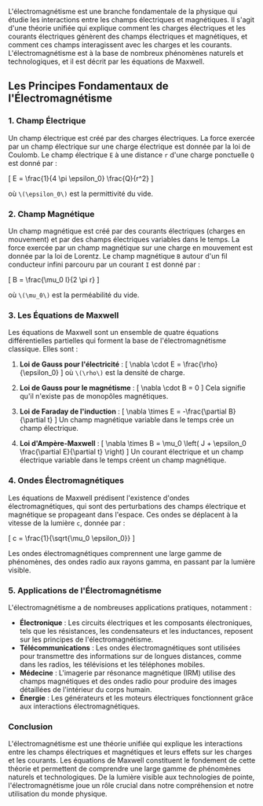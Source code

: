 L'électromagnétisme est une branche fondamentale de la physique qui étudie les interactions entre les champs électriques et magnétiques. Il s'agit d'une théorie unifiée qui explique comment les charges électriques et les courants électriques génèrent des champs électriques et magnétiques, et comment ces champs interagissent avec les charges et les courants. L'électromagnétisme est à la base de nombreux phénomènes naturels et technologiques, et il est décrit par les équations de Maxwell.

## Les Principes Fondamentaux de l'Électromagnétisme

### 1. Champ Électrique

Un champ électrique est créé par des charges électriques. La force exercée par un champ électrique sur une charge électrique est donnée par la loi de Coulomb. Le champ électrique `E` à une distance `r` d'une charge ponctuelle `Q` est donné par :

\[ E = \frac{1}{4 \pi \epsilon_0} \frac{Q}{r^2} \]

où `\(\epsilon_0\)` est la permittivité du vide.

### 2. Champ Magnétique

Un champ magnétique est créé par des courants électriques (charges en mouvement) et par des champs électriques variables dans le temps. La force exercée par un champ magnétique sur une charge en mouvement est donnée par la loi de Lorentz. Le champ magnétique `B` autour d'un fil conducteur infini parcouru par un courant `I` est donné par :

\[ B = \frac{\mu_0 I}{2 \pi r} \]

où `\(\mu_0\)` est la perméabilité du vide.

### 3. Les Équations de Maxwell

Les équations de Maxwell sont un ensemble de quatre équations différentielles partielles qui forment la base de l'électromagnétisme classique. Elles sont :

1. **Loi de Gauss pour l'électricité** :
   \[ \nabla \cdot E = \frac{\rho}{\epsilon_0} \]
   où `\(\rho\)` est la densité de charge.

2. **Loi de Gauss pour le magnétisme** :
   \[ \nabla \cdot B = 0 \]
   Cela signifie qu'il n'existe pas de monopôles magnétiques.

3. **Loi de Faraday de l'induction** :
   \[ \nabla \times E = -\frac{\partial B}{\partial t} \]
   Un champ magnétique variable dans le temps crée un champ électrique.

4. **Loi d'Ampère-Maxwell** :
   \[ \nabla \times B = \mu_0 \left( J + \epsilon_0 \frac{\partial E}{\partial t} \right) \]
   Un courant électrique et un champ électrique variable dans le temps créent un champ magnétique.

### 4. Ondes Électromagnétiques

Les équations de Maxwell prédisent l'existence d'ondes électromagnétiques, qui sont des perturbations des champs électrique et magnétique se propageant dans l'espace. Ces ondes se déplacent à la vitesse de la lumière `c`, donnée par :

\[ c = \frac{1}{\sqrt{\mu_0 \epsilon_0}} \]

Les ondes électromagnétiques comprennent une large gamme de phénomènes, des ondes radio aux rayons gamma, en passant par la lumière visible.

### 5. Applications de l'Électromagnétisme

L'électromagnétisme a de nombreuses applications pratiques, notamment :

- **Électronique** : Les circuits électriques et les composants électroniques, tels que les résistances, les condensateurs et les inductances, reposent sur les principes de l'électromagnétisme.
- **Télécommunications** : Les ondes électromagnétiques sont utilisées pour transmettre des informations sur de longues distances, comme dans les radios, les télévisions et les téléphones mobiles.
- **Médecine** : L'imagerie par résonance magnétique (IRM) utilise des champs magnétiques et des ondes radio pour produire des images détaillées de l'intérieur du corps humain.
- **Énergie** : Les générateurs et les moteurs électriques fonctionnent grâce aux interactions électromagnétiques.

### Conclusion

L'électromagnétisme est une théorie unifiée qui explique les interactions entre les champs électriques et magnétiques et leurs effets sur les charges et les courants. Les équations de Maxwell constituent le fondement de cette théorie et permettent de comprendre une large gamme de phénomènes naturels et technologiques. De la lumière visible aux technologies de pointe, l'électromagnétisme joue un rôle crucial dans notre compréhension et notre utilisation du monde physique.